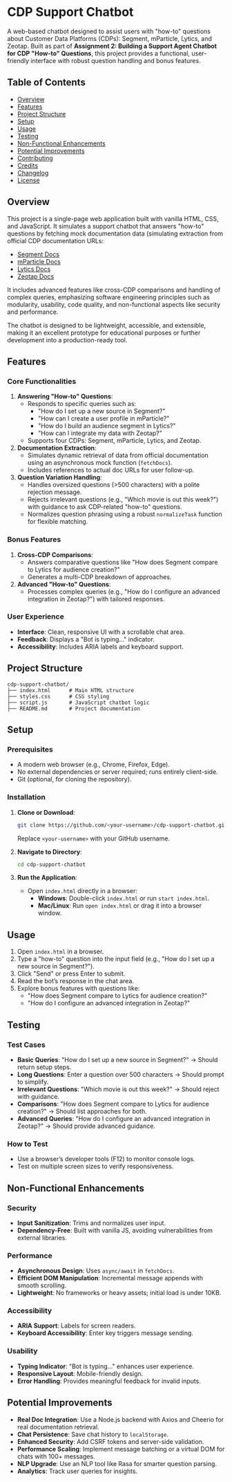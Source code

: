 # CDP Support Chatbot

A web-based chatbot designed to assist users with "how-to" questions about Customer Data Platforms (CDPs): Segment, mParticle, Lytics, and Zeotap. Built as part of **Assignment 2: Building a Support Agent Chatbot for CDP "How-to" Questions**, this project provides a functional, user-friendly interface with robust question handling and bonus features.

## Table of Contents
- [Overview](#overview)
- [Features](#features)
- [Project Structure](#project-structure)
- [Setup](#setup)
- [Usage](#usage)
- [Testing](#testing)
- [Non-Functional Enhancements](#non-functional-enhancements)
- [Potential Improvements](#potential-improvements)
- [Contributing](#contributing)
- [Credits](#credits)
- [Changelog](#changelog)
- [License](#license)

## Overview
This project is a single-page web application built with vanilla HTML, CSS, and JavaScript. It simulates a support chatbot that answers "how-to" questions by fetching mock documentation data (simulating extraction from official CDP documentation URLs: 
- [Segment Docs](https://segment.com/docs/)
- [mParticle Docs](https://docs.mparticle.com/)
- [Lytics Docs](https://docs.lytics.com/)
- [Zeotap Docs](https://docs.zeotap.com/home/en-us/)

It includes advanced features like cross-CDP comparisons and handling of complex queries, emphasizing software engineering principles such as modularity, usability, code quality, and non-functional aspects like security and performance.

The chatbot is designed to be lightweight, accessible, and extensible, making it an excellent prototype for educational purposes or further development into a production-ready tool.

## Features
### Core Functionalities
1. **Answering "How-to" Questions**:
   - Responds to specific queries such as:
     - "How do I set up a new source in Segment?"
     - "How can I create a user profile in mParticle?"
     - "How do I build an audience segment in Lytics?"
     - "How can I integrate my data with Zeotap?"
   - Supports four CDPs: Segment, mParticle, Lytics, and Zeotap.
2. **Documentation Extraction**:
   - Simulates dynamic retrieval of data from official documentation using an asynchronous mock function (`fetchDocs`).
   - Includes references to actual doc URLs for user follow-up.
3. **Question Variation Handling**:
   - Handles oversized questions (>500 characters) with a polite rejection message.
   - Rejects irrelevant questions (e.g., "Which movie is out this week?") with guidance to ask CDP-related "how-to" questions.
   - Normalizes question phrasing using a robust `normalizeTask` function for flexible matching.

### Bonus Features
1. **Cross-CDP Comparisons**:
   - Answers comparative questions like "How does Segment compare to Lytics for audience creation?"
   - Generates a multi-CDP breakdown of approaches.
2. **Advanced "How-to" Questions**:
   - Processes complex queries (e.g., "How do I configure an advanced integration in Zeotap?") with tailored responses.

### User Experience
- **Interface**: Clean, responsive UI with a scrollable chat area.
- **Feedback**: Displays a "Bot is typing..." indicator.
- **Accessibility**: Includes ARIA labels and keyboard support.

## Project Structure
```
cdp-support-chatbot/
├── index.html      # Main HTML structure
├── styles.css      # CSS styling
├── script.js       # JavaScript chatbot logic
├── README.md       # Project documentation
```

## Setup
### Prerequisites
- A modern web browser (e.g., Chrome, Firefox, Edge).
- No external dependencies or server required; runs entirely client-side.
- Git (optional, for cloning the repository).

### Installation
1. **Clone or Download**:
   ```bash
   git clone https://github.com/<your-username>/cdp-support-chatbot.git
   ```
   Replace `<your-username>` with your GitHub username.

2. **Navigate to Directory**:
   ```bash
   cd cdp-support-chatbot
   ```

3. **Run the Application**:
   - Open `index.html` directly in a browser:
     - **Windows**: Double-click `index.html` or run `start index.html`.
     - **Mac/Linux**: Run `open index.html` or drag it into a browser window.

## Usage
1. Open `index.html` in a browser.
2. Type a "how-to" question into the input field (e.g., "How do I set up a new source in Segment?").
3. Click "Send" or press Enter to submit.
4. Read the bot’s response in the chat area.
5. Explore bonus features with questions like:
   - "How does Segment compare to Lytics for audience creation?"
   - "How do I configure an advanced integration in Zeotap?"

## Testing
### Test Cases
- **Basic Queries**: "How do I set up a new source in Segment?" → Should return setup steps.
- **Long Questions**: Enter a question over 500 characters → Should prompt to simplify.
- **Irrelevant Questions**: "Which movie is out this week?" → Should reject with guidance.
- **Comparisons**: "How does Segment compare to Lytics for audience creation?" → Should list approaches for both.
- **Advanced Queries**: "How do I configure an advanced integration in Zeotap?" → Should provide advanced guidance.

### How to Test
- Use a browser’s developer tools (F12) to monitor console logs.
- Test on multiple screen sizes to verify responsiveness.

## Non-Functional Enhancements
### Security
- **Input Sanitization**: Trims and normalizes user input.
- **Dependency-Free**: Built with vanilla JS, avoiding vulnerabilities from external libraries.

### Performance
- **Asynchronous Design**: Uses `async/await` in `fetchDocs`.
- **Efficient DOM Manipulation**: Incremental message appends with smooth scrolling.
- **Lightweight**: No frameworks or heavy assets; initial load is under 10KB.

### Accessibility
- **ARIA Support**: Labels for screen readers.
- **Keyboard Accessibility**: Enter key triggers message sending.

### Usability
- **Typing Indicator**: "Bot is typing..." enhances user experience.
- **Responsive Layout**: Mobile-friendly design.
- **Error Handling**: Provides meaningful feedback for invalid inputs.

## Potential Improvements
- **Real Doc Integration**: Use a Node.js backend with Axios and Cheerio for real documentation retrieval.
- **Chat Persistence**: Save chat history to `localStorage`.
- **Enhanced Security**: Add CSRF tokens and server-side validation.
- **Performance Scaling**: Implement message batching or a virtual DOM for chats with 100+ messages.
- **NLP Upgrade**: Use an NLP tool like Rasa for smarter question parsing.
- **Analytics**: Track user queries for insights.
